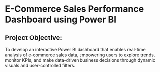 # E-Commerce Sales Performance Dashboard using Power BI

## Project Objective:
To develop an interactive Power BI dashboard that enables real-time analysis of e-commerce sales data, empowering users to explore trends, monitor KPIs, and make data-driven business decisions through dynamic visuals and user-controlled filters.



